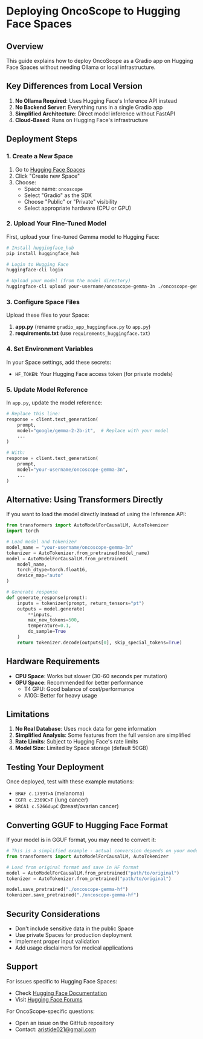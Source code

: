 # Deploying OncoScope to Hugging Face Spaces

## Overview

This guide explains how to deploy OncoScope as a Gradio app on Hugging Face Spaces without needing Ollama or local infrastructure.

## Key Differences from Local Version

1. **No Ollama Required**: Uses Hugging Face's Inference API instead
2. **No Backend Server**: Everything runs in a single Gradio app
3. **Simplified Architecture**: Direct model inference without FastAPI
4. **Cloud-Based**: Runs on Hugging Face's infrastructure

## Deployment Steps

### 1. Create a New Space

1. Go to [Hugging Face Spaces](https://huggingface.co/spaces)
2. Click "Create new Space"
3. Choose:
   - Space name: `oncoscope`
   - Select "Gradio" as the SDK
   - Choose "Public" or "Private" visibility
   - Select appropriate hardware (CPU or GPU)

### 2. Upload Your Fine-Tuned Model

First, upload your fine-tuned Gemma model to Hugging Face:

```bash
# Install huggingface_hub
pip install huggingface_hub

# Login to Hugging Face
huggingface-cli login

# Upload your model (from the model directory)
huggingface-cli upload your-username/oncoscope-gemma-3n ./oncoscope-gemma-3n-gguf/
```

### 3. Configure Space Files

Upload these files to your Space:

1. **app.py** (rename `gradio_app_huggingface.py` to `app.py`)
2. **requirements.txt** (use `requirements_huggingface.txt`)

### 4. Set Environment Variables

In your Space settings, add these secrets:

- `HF_TOKEN`: Your Hugging Face access token (for private models)

### 5. Update Model Reference

In `app.py`, update the model reference:

```python
# Replace this line:
response = client.text_generation(
    prompt,
    model="google/gemma-2-2b-it",  # Replace with your model
    ...
)

# With:
response = client.text_generation(
    prompt,
    model="your-username/oncoscope-gemma-3n",
    ...
)
```

## Alternative: Using Transformers Directly

If you want to load the model directly instead of using the Inference API:

```python
from transformers import AutoModelForCausalLM, AutoTokenizer
import torch

# Load model and tokenizer
model_name = "your-username/oncoscope-gemma-3n"
tokenizer = AutoTokenizer.from_pretrained(model_name)
model = AutoModelForCausalLM.from_pretrained(
    model_name,
    torch_dtype=torch.float16,
    device_map="auto"
)

# Generate response
def generate_response(prompt):
    inputs = tokenizer(prompt, return_tensors="pt")
    outputs = model.generate(
        **inputs,
        max_new_tokens=500,
        temperature=0.1,
        do_sample=True
    )
    return tokenizer.decode(outputs[0], skip_special_tokens=True)
```

## Hardware Requirements

- **CPU Space**: Works but slower (30-60 seconds per mutation)
- **GPU Space**: Recommended for better performance
  - T4 GPU: Good balance of cost/performance
  - A10G: Better for heavy usage

## Limitations

1. **No Real Database**: Uses mock data for gene information
2. **Simplified Analysis**: Some features from the full version are simplified
3. **Rate Limits**: Subject to Hugging Face's rate limits
4. **Model Size**: Limited by Space storage (default 50GB)

## Testing Your Deployment

Once deployed, test with these example mutations:
- `BRAF c.1799T>A` (melanoma)
- `EGFR c.2369C>T` (lung cancer)
- `BRCA1 c.5266dupC` (breast/ovarian cancer)

## Converting GGUF to Hugging Face Format

If your model is in GGUF format, you may need to convert it:

```python
# This is a simplified example - actual conversion depends on your model
from transformers import AutoModelForCausalLM, AutoTokenizer

# Load from original format and save in HF format
model = AutoModelForCausalLM.from_pretrained("path/to/original")
tokenizer = AutoTokenizer.from_pretrained("path/to/original")

model.save_pretrained("./oncoscope-gemma-hf")
tokenizer.save_pretrained("./oncoscope-gemma-hf")
```

## Security Considerations

- Don't include sensitive data in the public Space
- Use private Spaces for production deployment
- Implement proper input validation
- Add usage disclaimers for medical applications

## Support

For issues specific to Hugging Face Spaces:
- Check [Hugging Face Documentation](https://huggingface.co/docs/hub/spaces)
- Visit [Hugging Face Forums](https://discuss.huggingface.co/)

For OncoScope-specific questions:
- Open an issue on the GitHub repository
- Contact: aristide021@gmail.com